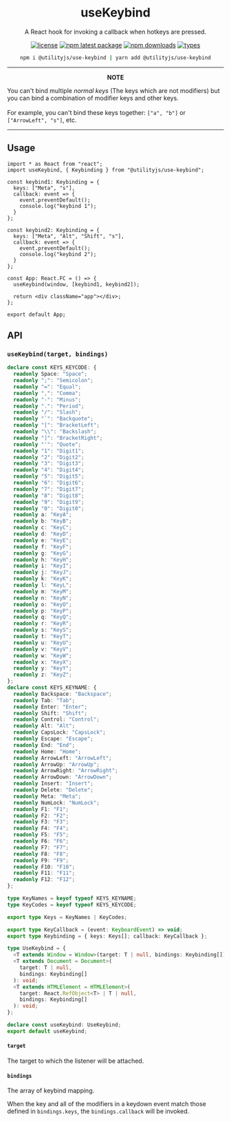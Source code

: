 <div align="center">
  <h1 align="center">
    useKeybind
  </h1>
</div>

<div align="center">

A React hook for invoking a callback when hotkeys are pressed.

[![license](https://img.shields.io/github/license/mimshins/utilityjs?color=212121&style=for-the-badge)](https://github.com/mimshins/utilityjs/blob/main/LICENSE)
[![npm latest package](https://img.shields.io/npm/v/@utilityjs/use-keybind?color=212121&style=for-the-badge)](https://www.npmjs.com/package/@utilityjs/use-keybind)
[![npm downloads](https://img.shields.io/npm/dm/@utilityjs/use-keybind?color=212121&style=for-the-badge)](https://www.npmjs.com/package/@utilityjs/use-keybind)
[![types](https://img.shields.io/npm/types/@utilityjs/use-keybind?color=212121&style=for-the-badge)](https://www.npmjs.com/package/@utilityjs/use-keybind)

```bash
npm i @utilityjs/use-keybind | yarn add @utilityjs/use-keybind
```

</div>

<hr>

<div align="center"><strong>NOTE</strong></div>

You can't bind multiple _normal keys_ (The keys which are not modifiers) but you can bind a combination of modifier keys and other keys.
<br />
<br />
For example, you can't bind these keys together: `["a", "b"]` or `["ArrowLeft", "s"]`, etc.

<hr>

## Usage

```tsx
import * as React from "react";
import useKeybind, { Keybinding } from "@utilityjs/use-keybind";

const keybind1: Keybinding = {
  keys: ["Meta", "s"],
  callback: event => {
    event.preventDefault();
    console.log("keybind 1");
  }
};

const keybind2: Keybinding = {
  keys: ["Meta", "Alt", "Shift", "s"],
  callback: event => {
    event.preventDefault();
    console.log("keybind 2");
  }
};

const App: React.FC = () => {
  useKeybind(window, [keybind1, keybind2]);

  return <div className="app"></div>;
};

export default App;
```

## API

### `useKeybind(target, bindings)`

```ts
declare const KEYS_KEYCODE: {
  readonly Space: "Space";
  readonly ";": "Semicolon";
  readonly "=": "Equal";
  readonly ",": "Comma";
  readonly "-": "Minus";
  readonly ".": "Period";
  readonly "/": "Slash";
  readonly "`": "Backquote";
  readonly "[": "BracketLeft";
  readonly "\\": "Backslash";
  readonly "]": "BracketRight";
  readonly "'": "Quote";
  readonly "1": "Digit1";
  readonly "2": "Digit2";
  readonly "3": "Digit3";
  readonly "4": "Digit4";
  readonly "5": "Digit5";
  readonly "6": "Digit6";
  readonly "7": "Digit7";
  readonly "8": "Digit8";
  readonly "9": "Digit9";
  readonly "0": "Digit0";
  readonly a: "KeyA";
  readonly b: "KeyB";
  readonly c: "KeyC";
  readonly d: "KeyD";
  readonly e: "KeyE";
  readonly f: "KeyF";
  readonly g: "KeyG";
  readonly h: "KeyH";
  readonly i: "KeyI";
  readonly j: "KeyJ";
  readonly k: "KeyK";
  readonly l: "KeyL";
  readonly m: "KeyM";
  readonly n: "KeyN";
  readonly o: "KeyO";
  readonly p: "KeyP";
  readonly q: "KeyQ";
  readonly r: "KeyR";
  readonly s: "KeyS";
  readonly t: "KeyT";
  readonly u: "KeyU";
  readonly v: "KeyV";
  readonly w: "KeyW";
  readonly x: "KeyX";
  readonly y: "KeyY";
  readonly z: "KeyZ";
};
declare const KEYS_KEYNAME: {
  readonly Backspace: "Backspace";
  readonly Tab: "Tab";
  readonly Enter: "Enter";
  readonly Shift: "Shift";
  readonly Control: "Control";
  readonly Alt: "Alt";
  readonly CapsLock: "CapsLock";
  readonly Escape: "Escape";
  readonly End: "End";
  readonly Home: "Home";
  readonly ArrowLeft: "ArrowLeft";
  readonly ArrowUp: "ArrowUp";
  readonly ArrowRight: "ArrowRight";
  readonly ArrowDown: "ArrowDown";
  readonly Insert: "Insert";
  readonly Delete: "Delete";
  readonly Meta: "Meta";
  readonly NumLock: "NumLock";
  readonly F1: "F1";
  readonly F2: "F2";
  readonly F3: "F3";
  readonly F4: "F4";
  readonly F5: "F5";
  readonly F6: "F6";
  readonly F7: "F7";
  readonly F8: "F8";
  readonly F9: "F9";
  readonly F10: "F10";
  readonly F11: "F11";
  readonly F12: "F12";
};

type KeyNames = keyof typeof KEYS_KEYNAME;
type KeyCodes = keyof typeof KEYS_KEYCODE;

export type Keys = KeyNames | KeyCodes;

export type KeyCallback = (event: KeyboardEvent) => void;
export type Keybinding = { keys: Keys[]; callback: KeyCallback };

type UseKeybind = {
  <T extends Window = Window>(target: T | null, bindings: Keybinding[]): void;
  <T extends Document = Document>(
    target: T | null,
    bindings: Keybinding[]
  ): void;
  <T extends HTMLElement = HTMLElement>(
    target: React.RefObject<T> | T | null,
    bindings: Keybinding[]
  ): void;
};

declare const useKeybind: UseKeybind;
export default useKeybind;
```

#### `target`

The target to which the listener will be attached.

#### `bindings`

The array of keybind mapping.

When the key and all of the modifiers in a keydown event match those defined in `bindings.keys`, the `bindings.callback` will be invoked.

